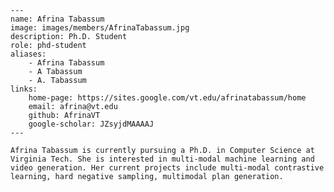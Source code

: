 
    ---
    name: Afrina Tabassum
    image: images/members/AfrinaTabassum.jpg
    description: Ph.D. Student
    role: phd-student
    aliases:
        - Afrina Tabassum
        - A Tabassum
        - A. Tabassum
    links: 
        home-page: https://sites.google.com/vt.edu/afrinatabassum/home
        email: afrina@vt.edu
        github: AfrinaVT
        google-scholar: JZsyjdMAAAAJ
    ---

    Afrina Tabassum is currently pursuing a Ph.D. in Computer Science at Virginia Tech. She is interested in multi-modal machine learning and video generation. Her current projects include multi-modal contrastive learning, hard negative sampling, multimodal plan generation.
    
